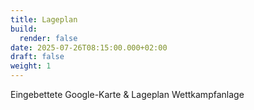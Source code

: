 ```yaml
---
title: Lageplan
build:
  render: false
date: 2025-07-26T08:15:00.000+02:00
draft: false
weight: 1
---
```


Eingebettete Google-Karte & Lageplan Wettkampfanlage
